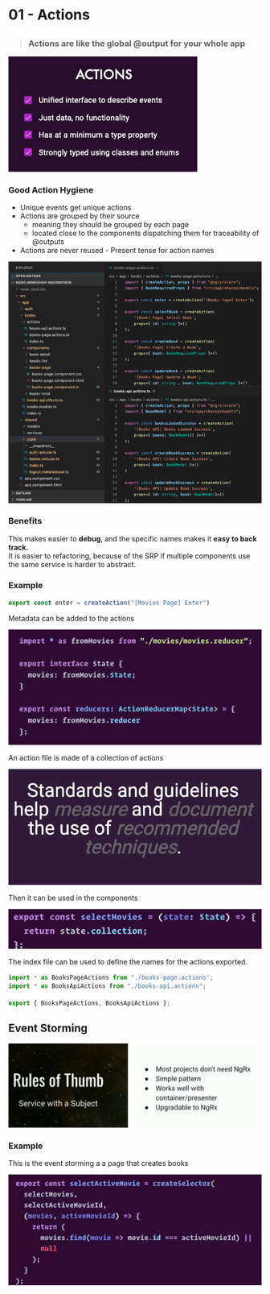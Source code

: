 # 01 - Actions

## 

> ### Actions are like the global @output for your whole app

![](../.gitbook/assets/image-action1.png)

### Good Action Hygiene

* Unique events get unique actions
* Actions are grouped by their source
  * meaning they should be grouped by each page
  * located close to the components dispatching them for traceability of @outputs
* Actions are never reused - Present tense for action names

![](../.gitbook/assets/image-action7.png)

### Benefits

This makes easier to **debug**, and the specific names makes it **easy to back track.**  
It is easier to refactoring, because of the SRP if multiple components use the same service is harder to abstract.  


### Example

```typescript
export const enter = createAction("[Movies Page] Enter")
```

Metadata can be added to the actions

![](../.gitbook/assets/image%20%2833%29.png)

An action file is made of a collection of actions

![](../.gitbook/assets/image%20%2864%29.png)

Then it can be used in the components

![](../.gitbook/assets/image%20%283%29.png)

The index file can be used to define the names for the actions exported.

```typescript
import * as BooksPageActions from "./books-page.actions";
import * as BooksApiActions from "./books-api.actions";

export { BooksPageActions, BooksApiActions };
```

## Event Storming

![](../.gitbook/assets/image%20%2853%29.png)

### Example

This is the event storming a a page that creates books

![](../.gitbook/assets/image%20%289%29.png)

### 

